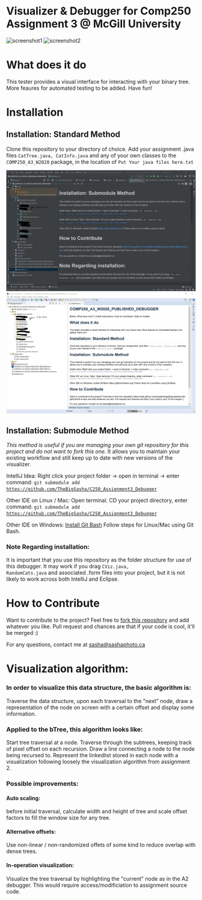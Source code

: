 # Visualizer & Debugger for Comp250 Assignment 3 @ McGill University
![screenshot1](https://sashaphotoca.files.wordpress.com/2020/04/2020-04-18-23_39_23-cviz.png)
![screenshot2](https://sashaphotoca.files.wordpress.com/2020/05/96267004_1575324725949752_5924019537782505472_n.jpg)

# What does it do
This tester provides a visual interface for interacting with your binary tree. More feaures for automated testing to be added. Have fun!

# Installation

## Installation: Standard Method

Clone this repository to your directory of choice.
Add your assignment .java files <code>CatTree.java, CatInfo.java</code> and any of your own classes to the <code>COMP250_A3_W2020</code> package, in the location of <code>Put Your java files here.txt</code>

![IntelliJ Recommended](https://raw.githubusercontent.com/TheBigSasha/C250_Assignment3_Debugger/master/IntelliJ%20Recommended.jpg)
![Eclipse Recommended](https://raw.githubusercontent.com/TheBigSasha/C250_Assignment3_Debugger/master/EclipseRecommended.jpg)

## Installation: Submodule Method

*This method is useful if you are managing your own git repository for this project and do not want to fork this one.* It allows you to maintain your existing workflow and still keep up to date with new versions of the visualizer.

IntelliJ Idea: Right click your project folder -> open in terminal -> enter command: <code>git submodule add https://github.com/TheBigSasha/C250_Assignment3_Debugger</code>

Other IDE on Linux / Mac: Open terminal. CD your project directory, enter command: <code>git submodule add https://github.com/TheBigSasha/C250_Assignment3_Debugger</code>

Other IDE on Windows: [Install Git Bash](https://gitforwindows.org/) Follow steps for Linux/Mac using Git Bash.


### Note Regarding installation:
It is important that you use this repository as the folder structure for use of this debugger. It may work if you drag <code>CViz.java, RandomCats.java</code> and associated .form files into your project, but it is not likely to work across both IntelliJ and Eclipse.
 
# How to Contribute

Want to contribute to the project? Feel free to [fork this repository](https://help.github.com/en/github/getting-started-with-github/fork-a-repo) and add whatever you like. Pull request and chances are that if your code is cool, it'll be merged :)

For any questions, contact me at sasha@sashaphoto.ca

# Visualization algorithm:

### In order to visualize this data structure, the basic algorithm is:
Traverse the data structure, upon each traversal to the "next" node, draw a representation of the node on screen with a certain offset and display some information.

### Applied to the bTree, this algorithm looks like:
Start tree traversal at a node.
Traverse through the subtrees, keeping track of pixel offset on each recursion.
Draw a line connecting a node to the node being recursed to.
Represent the linkedlist stored in each node with a visualization following loosely the visualization algorithm from assignment 2.

### Possible improvements:
#### Auto scaling:
before initial traversal, calculate width and height of tree and scale offset factors to fill the window size for any tree.
#### Alternative offsets:
Use non-linear / non-randomized offets of some kind to reduce overlap with dense trees.
#### In-operation visualization:
Visualize the tree traversal by highlighting the "current" node as in the A2 debugger. This would require access/modificiation to assignment source code.
